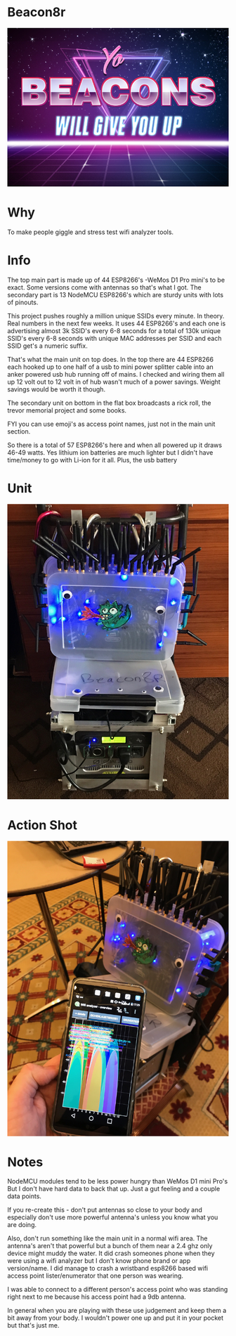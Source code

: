 # Beacon8r
![](images/BeaconsWillGiveYouUp.jpg)


# Why 
To make people giggle and stress test wifi analyzer tools.


# Info 
The top main part is made up of 44 ESP8266's -WeMos D1 Pro mini's to be exact. Some versions come with antennas so that's what I got.
The secondary part is 13 NodeMCU ESP8266's which are sturdy units with lots of pinouts.

This project pushes roughly a million unique SSIDs every minute. In theory. Real numbers in the next few weeks.
It uses 44 ESP8266's and each one is advertising almost 3k SSID's every 6-8 seconds for a total of 130k unique SSID's every 6-8 seconds  with unique MAC addresses per SSID and each SSID get's a numeric suffix.

That's what the main unit on top does. In the top there are 44 ESP8266 each hooked up to one half of a usb to mini power splitter cable into an anker powered usb hub running off of mains. I checked and wiring them all up 12 volt out to 12 volt in of hub wasn't much of a power savings. Weight savings would be worth it though. 

The secondary unit on bottom in the flat box broadcasts a rick roll, the trevor memorial project and some books.

FYI you can use emoji's as access point names, just not in the main unit section. 


So there is a total of 57 ESP8266's here and when all powered up it draws 46-49 watts. Yes lithium ion batteries are much lighter but I didn't have time/money to go with Li-ion for it all. Plus, the usb battery 

# Unit
![](images/beacon8r.JPG)

# Action Shot
![](images/action_shot_beacon8r.JPG)


# Notes
NodeMCU modules tend to be less power hungry than WeMos D1 mini Pro's But I don't have hard data to back that up. Just a gut feeling and a couple data points.

If you re-create this - don't put antennas so close to your body and especially don't use more powerful antenna's unless you know what you are doing. 

Also, don't run something like the main unit in a normal wifi area. The antenna's aren't that powerful but a bunch of them near a 2.4 ghz only device might muddy the water. It did crash someones phone when they were using a wifi analyzer but I don't know phone brand or app version/name.  I did manage to crash a wristband esp8266 based wifi access point lister/enumerator that one person was wearing. 

I was able to connect to a different person's access point who was standing right next to me because his access point had a 9db antenna.

In general when you are playing with these use judgement and keep them a bit away from your body. I wouldn't power one up and put it in your pocket but that's just me.
